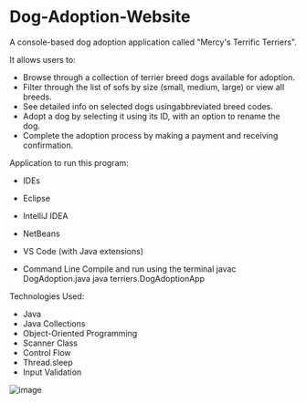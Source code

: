 # Dog-Adoption-Website
A console-based dog adoption application called "Mercy's Terrific Terriers".

It allows users to:
- Browse through a collection of terrier breed dogs available for adoption.
- Filter through the list of sofs by size (small, medium, large) or view all breeds.
- See detailed info on selected dogs usingabbreviated breed codes.
- Adopt a dog by selecting it using its ID, with an option to rename the dog.
- Complete the adoption process by making a payment and receiving confirmation.

Application to run this program:
- IDEs
-   Eclipse
-   IntelliJ IDEA
-   NetBeans
-   VS Code (with Java extensions)
  
- Command Line
Compile and run using the terminal
javac DogAdoption.java
java terriers.DogAdoptionApp

Technologies Used:
- Java
- Java Collections
- Object-Oriented Programming
- Scanner Class
- Control Flow
- Thread.sleep
- Input Validation

![image](https://github.com/user-attachments/assets/65d635d9-d245-4dae-9ac2-d398a687d104)


